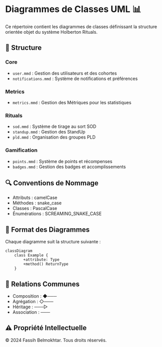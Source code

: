 # Diagrammes de Classes UML 📊

Ce répertoire contient les diagrammes de classes définissant la structure orientée objet du système Holberton Rituals.

## 📁 Structure

### Core
- `user.mmd` : Gestion des utilisateurs et des cohortes
- `notifications.mmd` : Système de notifications et préférences

### Metrics

- `metrics.mmd` : Gestion des Métriques pour les statistiques

### Rituals
- `sod.mmd` : Système de tirage au sort SOD
- `standup.mmd` : Gestion des StandUp
- `pld.mmd` : Organisation des groupes PLD

### Gamification
- `points.mmd` : Système de points et récompenses
- `badges.mmd` : Gestion des badges et accomplissements

## 🔍 Conventions de Nommage

- Attributs : camelCase
- Méthodes : snake_case
- Classes : PascalCase
- Énumérations : SCREAMING_SNAKE_CASE

## 📝 Format des Diagrammes

Chaque diagramme suit la structure suivante :
```mermaid
classDiagram
    class Example {
        +attribute: Type
        +method() ReturnType
    }
```

## 🔄 Relations Communes

- Composition : ◆───
- Agrégation : ◇───
- Héritage : ───▷
- Association : ───

## ⚠️ Propriété Intellectuelle

© 2024 Fassih Belmokhtar. Tous droits réservés.